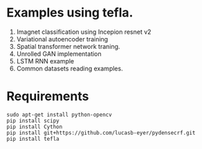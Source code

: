 # Examples using tefla.

1. Imagnet classification using Incepion resnet v2
2. Variational autoencoder training
3. Spatial transformer network traning.
4. Unrolled GAN implementation
5. LSTM RNN example
6. Common datasets reading examples. 


# Requirements
```Shell
sudo apt-get install python-opencv
pip install scipy
pip install Cython
pip install git+https://github.com/lucasb-eyer/pydensecrf.git
pip install tefla
```
